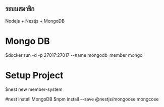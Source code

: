 
## ระบบสมาชิก

Nodejs + Nestjs + MongoDB


# Mongo DB
$docker run -d -p 27017:27017 --name mongodb_member mongo

# Setup Project
$nest new member-system

#nest install MongoDB
$npm install --save @nestjs/mongoose mongcose